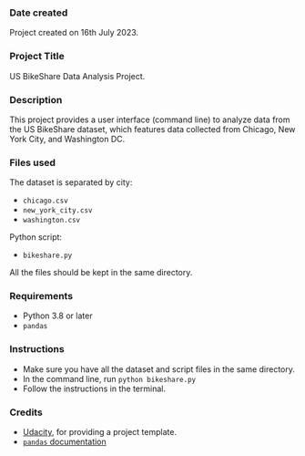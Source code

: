 ### Date created
Project created on 16th July 2023.

### Project Title
US BikeShare Data Analysis Project.

### Description
This project provides a user interface (command line) to analyze data from the US BikeShare dataset, which features data collected from Chicago, New York City, and Washington DC.

### Files used
The dataset is separated by city:
* `chicago.csv`
* `new_york_city.csv`
* `washington.csv`

Python script:
* `bikeshare.py`

All the files should be kept in the same directory.

### Requirements
* Python 3.8 or later
* `pandas`

### Instructions
* Make sure you have all the dataset and script files in the same directory.
* In the command line, run `python bikeshare.py`
* Follow the instructions in the terminal.

### Credits
* [Udacity](https://www.udacity.com/), for providing a project template.
* [`pandas` documentation](https://pandas.pydata.org/pandas-docs/version/1.5/index.html)

